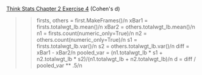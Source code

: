 [Think Stats Chapter 2 Exercise 4](http://greenteapress.com/thinkstats2/html/thinkstats2003.html#toc24) (Cohen's d)

>> firsts, others = first.MakeFrames()/n
  xBar1 = firsts.totalwgt_lb.mean()/n
  xBar2 = others.totalwgt_lb.mean()/n
  n1 = firsts.count(numeric_only=True)/n
  n2 = others.count(numeric_only=True)/n
  s1 = firsts.totalwgt_lb.var()/n
  s2 = others.totalwgt_lb.var()/n
  diff = xBar1 - xBar2/n
  pooled_var = (n1.totalwgt_lb * s1 + n2.totalwgt_lb * s2)/(n1.totalwgt_lb + n2.totalwgt_lb)/n
  d = diff / pooled_var ** .5/n
